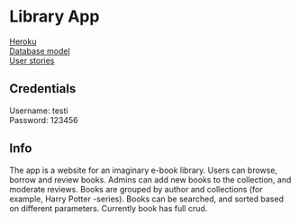 # Library App
[Heroku](https://tsoha-library-app.herokuapp.com/)  
[Database model](https://github.com/Ajhaa/Library-app/tree/master/documentation/db_model.png)  
[User stories](https://github.com/Ajhaa/Library-app/tree/master/documentation/user-stories.md)  

## Credentials
Username: testi  
Password: 123456

## Info
The app is a website for an imaginary e-book library. Users can browse, borrow and review books. Admins can add new books to the collection, and moderate reviews. Books are grouped by author and collections (for example, Harry Potter -series). Books can be searched, and sorted based on different parameters. 
Currently book has full crud.

